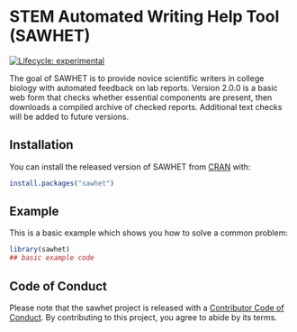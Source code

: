 
# STEM Automated Writing Help Tool (SAWHET)

<!-- badges: start -->
[![Lifecycle: experimental](https://img.shields.io/badge/lifecycle-experimental-orange.svg)](https://lifecycle.r-lib.org/articles/stages.html#experimental)
<!-- badges: end -->

The goal of SAWHET is to provide novice scientific writers in college biology with automated feedback on lab reports. Version 2.0.0 is a basic web form that checks whether essential components are present, then downloads a compiled archive of checked reports. Additional text checks will be added to future versions.

## Installation

You can install the released version of SAWHET from [CRAN](https://CRAN.R-project.org) with:

``` r
install.packages("sawhet")
```

## Example

This is a basic example which shows you how to solve a common problem:

``` r
library(sawhet)
## basic example code
```

## Code of Conduct

Please note that the sawhet project is released with a [Contributor Code of Conduct](https://contributor-covenant.org/version/2/0/CODE_OF_CONDUCT.html). By contributing to this project, you agree to abide by its terms.
